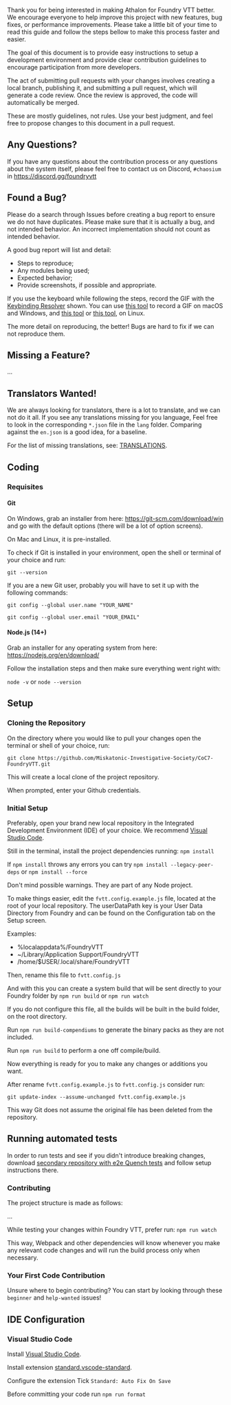 Thank you for being interested in making Athalon for Foundry VTT better. We encourage everyone to help improve this project with new features, bug fixes, or performance improvements. Please take a little bit of your time to read this guide and follow the steps bellow to make this process faster and easier.

The goal of this document is to provide easy instructions to setup a development environment and provide clear contribution guidelines to encourage participation from more developers.

The act of submitting pull requests with your changes involves creating a local branch, publishing it, and submitting a pull request, which will generate a code review. Once the review is approved, the code will automatically be merged.

These are mostly guidelines, not rules. Use your best judgment, and feel free to propose changes to this document in a pull request.

## Any Questions?

If you have any questions about the contribution process or any questions about the system itself, please feel free to contact us on Discord, `#chaosium` in https://discord.gg/foundryvtt

## Found a Bug?

Please do a search through Issues before creating a bug report to ensure we do not have duplicates. Please make sure that it is actually a bug, and not intended behavior. An incorrect implementation should not count as intended behavior.

A good bug report will list and detail:

- Steps to reproduce;
- Any modules being used;
- Expected behavior;
- Provide screenshots, if possible and appropriate.

If you use the keyboard while following the steps, record the GIF with the [Keybinding Resolver](https://github.com/atom/keybinding-resolver) shown. You can use [this tool](https://www.cockos.com/licecap/) to record a GIF on macOS and Windows, and [this tool](https://github.com/colinkeenan/silentcast) or [this tool](https://github.com/GNOME/byzanz), on Linux.

The more detail on reproducing, the better! Bugs are hard to fix if we can not reproduce them.

## Missing a Feature?

...

## Translators Wanted!

We are always looking for translators, there is a lot to translate, and we can not do it all. If you see any translations missing for you language, Feel free to look in the corresponding `*.json` file in the `lang` folder. Comparing against the `en.json` is a good idea, for a baseline.

For the list of missing translations, see: [TRANSLATIONS](https://github.com/Miskatonic-Investigative-Society/CoC7-FoundryVTT/blob/develop/.github/TRANSLATIONS.md).

## Coding

### Requisites

#### Git

On Windows, grab an installer from here: https://git-scm.com/download/win and go with the default options (there will be a lot of option screens).

On Mac and Linux, it is pre-installed.

To check if Git is installed in your environment, open the shell or terminal of your choice and run:

`git --version`

If you are a new Git user, probably you will have to set it up with the following commands:

`git config --global user.name "YOUR_NAME"`

`git config --global user.email "YOUR_EMAIL"`

#### Node.js (14+)

Grab an installer for any operating system from here: https://nodejs.org/en/download/

Follow the installation steps and then make sure everything went right with:

`node -v` or `node --version`

## Setup

### Cloning the Repository

On the directory where you would like to pull your changes open the terminal or shell of your choice, run:

`git clone https://github.com/Miskatonic-Investigative-Society/CoC7-FoundryVTT.git`

This will create a local clone of the project repository.

When prompted, enter your Github credentials.

### Initial Setup

Preferably, open your brand new local repository in the Integrated Development Environment (IDE) of your choice. We recommend [Visual Studio Code](#Visual-Studio-Code).

Still in the terminal, install the project dependencies running: `npm install`

If `npm install` throws any errors you can try `npm install --legacy-peer-deps` or `npm install --force`

Don't mind possible warnings. They are part of any Node project.

To make things easier, edit the `fvtt.config.example.js` file, located at the root of your local repository. The userDataPath key is your User Data Directory from Foundry and can be found on the Configuration tab on the Setup screen.

Examples:

- %localappdata%/FoundryVTT
- ~/Library/Application Support/FoundryVTT
- /home/\$USER/.local/share/FoundryVTT

Then, rename this file to `fvtt.config.js`

And with this you can create a system build that will be sent directly to your Foundry folder by `npm run build` or `npm run watch`

If you do not configure this file, all the builds will be built in the build folder, on the root directory.

Run `npm run build-compendiums` to generate the binary packs as they are not included.

Run `npm run build` to perform a one off compile/build.

Now everything is ready for you to make any changes or additions you want.

After rename `fvtt.config.example.js` to `fvtt.config.js` consider run:

`git update-index --assume-unchanged fvtt.config.example.js`

This way Git does not assume the original file has been deleted from the repository.

## Running automated tests
In order to run tests and see if you didn't introduce breaking changes, download [secondary repository with e2e Quench tests](https://github.com/Miskatonic-Investigative-Society/coc7-system-tests) and follow setup instructions there.

### Contributing

The project structure is made as follows:

...

While testing your changes within Foundry VTT, prefer run: `npm run watch`

This way, Webpack and other dependencies will know whenever you make any relevant code changes and will run the build process only when necessary.

### Your First Code Contribution

Unsure where to begin contributing? You can start by looking through these `beginner` and `help-wanted` issues!

## IDE Configuration

### Visual Studio Code

Install [Visual Studio Code](https://code.visualstudio.com/download).

Install extension [standard.vscode-standard](https://marketplace.visualstudio.com/items?itemName=standard.vscode-standard).

Configure the extension Tick `Standard: Auto Fix On Save`

Before committing your code run `npm run format`
